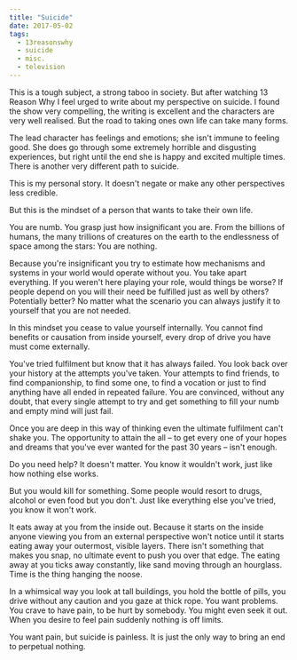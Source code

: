 ```yaml
---
title: "Suicide"
date: 2017-05-02
tags:
  - 13reasonswhy
  - suicide
  - misc.
  - television
---
```


This is a tough subject, a strong taboo in society. But after watching 13 Reason Why I feel urged to write about my perspective on suicide. I found the show very compelling, the writing is excellent and the characters are very well realised. But the road to taking ones own life can take many forms.

The lead character has feelings and emotions; she isn't immune to feeling good. She does go through some extremely horrible and disgusting experiences, but right until the end she is happy and excited multiple times. There is another very different path to suicide.

This is my personal story. It doesn't negate or make any other perspectives less credible.

But this is the mindset of a person that wants to take their own life.

You are numb. You grasp just how insignificant you are. From the billions of humans, the many trillions of creatures on the earth to the endlessness of space among the stars: You are nothing.

Because you're insignificant you try to estimate how mechanisms and systems in your world would operate without you. You take apart everything. If you weren't here playing your role, would things be worse? If people depend on you will their need be fulfilled just as well by others? Potentially better? No matter what the scenario you can always justify it to yourself that you are not needed.

In this mindset you cease to value yourself internally. You cannot find benefits or causation from inside yourself, every drop of drive you have must come externally.

You've tried fulfilment but know that it has always failed. You look back over your history at the attempts you've taken. Your attempts to find friends, to find companionship, to find some one, to find a vocation or just to find anything have all ended in repeated failure. You are convinced, without any doubt, that every single attempt to try and get something to fill your numb and empty mind will just fail.

Once you are deep in this way of thinking even the ultimate fulfilment can't shake you. The opportunity to attain the all – to get every one of your hopes and dreams that you've ever wanted for the past 30 years – isn't enough.

Do you need help? It doesn't matter. You know it wouldn't work, just like how nothing else works.

But you would kill for something. Some people would resort to drugs, alcohol or even food but you don't. Just like everything else you've tried, you know it won't work.

It eats away at you from the inside out. Because it starts on the inside anyone viewing you from an external perspective won't notice until it starts eating away your outermost, visible layers. There isn't something that makes you snap, no ultimate event to push you over that edge. The eating away at you ticks away constantly, like sand moving through an hourglass. Time is the thing hanging the noose.

In a whimsical way you look at tall buildings, you hold the bottle of pills, you drive without any caution and you gaze at thick rope. You want problems. You crave to have pain, to be hurt by somebody. You might even seek it out. When you desire to feel pain suddenly nothing is off limits.

You want pain, but suicide is painless. It is just the only way to bring an end to perpetual nothing.
